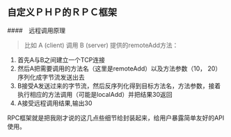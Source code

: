 ## 自定义ＰＨＰ的ＲＰＣ框架
####　远程调用原理
> 比如 A (client) 调用 B (server) 提供的remoteAdd方法：

1. 首先A与B之间建立一个TCP连接
2. 然后A把需要调用的方法名（这里是remoteAdd）以及方法参数（10， 20）序列化成字节流发送出去
3. B接受A发送过来的字节流，然后反序列化得到目标方法名，方法参数，接着执行相应的方法调用（可能是localAdd）并把结果30返回
4. A接受远程调用结果,输出30

RPC框架就是把我刚才说的这几点些细节给封装起来，给用户暴露简单友好的API使用。